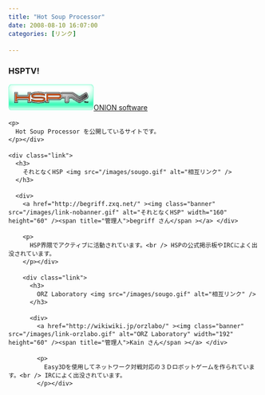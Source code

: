 ```yaml
---
title: "Hot Soup Processor"
date: 2008-08-10 16:07:00
categories: [リンク]

---
```


<div class="link"><h3>
HSPTV!
</h3>
<div>
<a href="http://hsp.tv/" ><img class="banner" src="/images/link-hsptv_bnr.gif" alt="HSPTV!" width="171" height="52" /><span title="管理人">ONION software</span ></a> 
</div> 
    
    <p>
      Hot Soup Processor を公開しているサイトです。
    </p></div> 
    
    <div class="link">
      <h3>
        それとなくHSP <img src="/images/sougo.gif" alt="相互リンク" />
      </h3>
      
      <div>
        <a href="http://begriff.zxq.net/" ><img class="banner" src="/images/link-nobanner.gif" alt="それとなくHSP" width="160" height="60" /><span title="管理人">begriff さん</span ></a> </div> 
        
        <p>
          HSP界隈でアクティブに活動されています。<br /> HSPの公式掲示板やIRCによく出没されています。
        </p></div> 
        
        <div class="link">
          <h3>
            ORZ Laboratory <img src="/images/sougo.gif" alt="相互リンク" />
          </h3>
          
          <div>
            <a href="http://wikiwiki.jp/orzlabo/" ><img class="banner" src="/images/link-orzlabo.gif" alt="ORZ Laboratory" width="192" height="60" /><span title="管理人">Kain さん</span ></a> </div> 
            
            <p>
              Easy3Dを使用してネットワーク対戦対応の３Ｄロボットゲームを作られています。<br /> IRCによく出没されています。
            </p></div>
